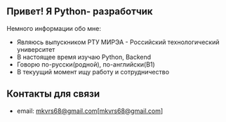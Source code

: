 ## Привет! Я Python- разработчик

Немного информации обо мне:

- Являюсь выпускником РТУ МИРЭА - Российский технологический университет
- В настоящее время изучаю Python, Backend
- Говорю по-русски(родной), по-английски(B1)
- В текуущий момент ищу работу и сотрудничество

## Контакты для связи

- email:  mkvrs68@gmail.com[mkvrs68@gmail.com]



<!--
**mkmmcvrs68/mkmmcvrs68** is a ✨ _special_ ✨ repository because its `README.md` (this file) appears on your GitHub profile.

Here are some ideas to get you started:

- 🔭 I’m currently working on ...
- 🌱 I’m currently learning ...
- 👯 I’m looking to collaborate on ...
- 🤔 I’m looking for help with ...
- 💬 Ask me about ...
- 📫 How to reach me: ...
- 😄 Pronouns: ...
- ⚡ Fun fact: ...
-->
